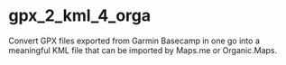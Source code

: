 # gpx_2_kml_4_orga
Convert GPX files exported from Garmin Basecamp in one go into a meaningful KML file that can be imported by Maps.me or Organic.Maps.
